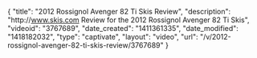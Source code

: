 {
    "title": "2012 Rossignol Avenger 82 Ti Skis Review",
    "description": "http:\/\/www.skis.com Review for the 2012 Rossignol Avenger 82 Ti Skis",
    "videoid": "3767689",
    "date_created": "1411361335",
    "date_modified": "1418182032",
    "type": "captivate",
    "layout": "video",
    "url": "\/v\/2012-rossignol-avenger-82-ti-skis-review\/3767689"
}